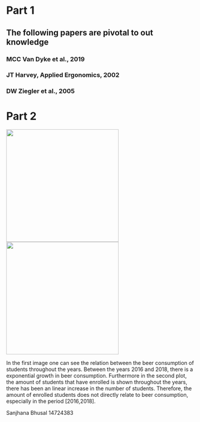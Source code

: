 # Part 1

##  The following papers are pivotal to out knowledge
### MCC Van Dyke et al., 2019
### JT Harvey, Applied Ergonomics, 2002
### DW Ziegler et al., 2005

# Part 2
<img src="https://github.com/SanjhanaB/Acadamic_Skills/assets/146237504/d6c37dfc-d67e-4f2d-99bc-2ae61ee6252e" width="300" height="300"/>
<img src="https://github.com/SanjhanaB/Acadamic_Skills/assets/146237504/807ba27e-5341-4415-855d-724a91305e57" width="300" height="300"/>

In the first image one can see the relation between the beer consumption of students throughout the years. 
Between the years 2016 and 2018, there is a exponential growth in beer consumption. 
Furthermore in the second plot, the amount of students that have enrolled is shown throughout the years,
there has been an linear increase in the number of students. Therefore, the amount of enrolled students does not directly relate to beer consumption, especially in the period [2016,2018]. 

Sanjhana Bhusal
14724383
